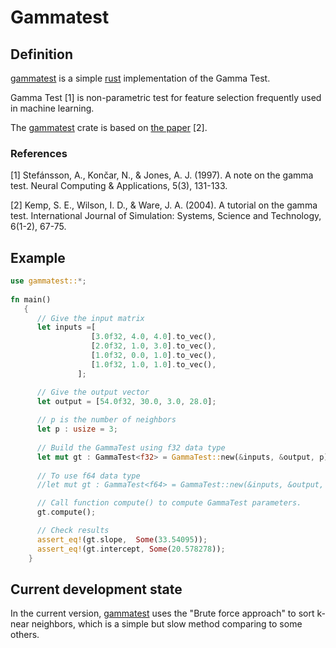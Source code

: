 # Gammatest

## Definition 
[gammatest](https://github.com/SaadDAHMANI/gammatest) is a simple [rust](https://github.com/rust-lang/rust) implementation of the Gamma Test. 

Gamma Test [1] is non-parametric test for feature selection frequently used in machine learning.

The [gammatest](https://github.com/SaadDAHMANI/gammatest) crate is based on [the paper](https://ijssst.info/Vol-06/No-1&2/Kemp.pdf) [2].

### References 
[1] Stefánsson, A., Končar, N., & Jones, A. J. (1997). A note on the gamma test. Neural Computing & Applications, 5(3), 131-133.

[2] Kemp, S. E., Wilson, I. D., & Ware, J. A. (2004). A tutorial on the gamma test. International Journal of Simulation: Systems, Science and Technology, 6(1-2), 67-75.

## Example

```rust
use gammatest::*;
   
fn main()
   {    
      // Give the input matrix
      let inputs =[
                  [3.0f32, 4.0, 4.0].to_vec(),
                  [2.0f32, 1.0, 3.0].to_vec(),
                  [1.0f32, 0.0, 1.0].to_vec(),
                  [1.0f32, 1.0, 1.0].to_vec(),
               ];

      // Give the output vector 
      let output = [54.0f32, 30.0, 3.0, 28.0];
      
      // p is the number of neighbors 
      let p : usize = 3;
      
      // Build the GammaTest using f32 data type
      let mut gt : GammaTest<f32> = GammaTest::new(&inputs, &output, p);
      
      // To use f64 data type 
      //let mut gt : GammaTest<f64> = GammaTest::new(&inputs, &output, p);

      // Call function compute() to compute GammaTest parameters.
      gt.compute();

      // Check results
      assert_eq!(gt.slope,  Some(33.54095));
      assert_eq!(gt.intercept, Some(20.578278));
    } 
 ``` 




## Current development state

In the current version, [gammatest](https://github.com/SaadDAHMANI/gammatest) uses the "Brute force approach" to sort k-near neighbors, which is a simple but slow method comparing to some others.

